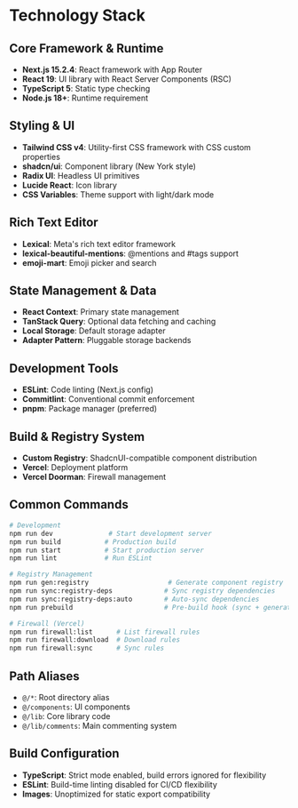# Technology Stack

## Core Framework & Runtime
- **Next.js 15.2.4**: React framework with App Router
- **React 19**: UI library with React Server Components (RSC)
- **TypeScript 5**: Static type checking
- **Node.js 18+**: Runtime requirement

## Styling & UI
- **Tailwind CSS v4**: Utility-first CSS framework with CSS custom properties
- **shadcn/ui**: Component library (New York style)
- **Radix UI**: Headless UI primitives
- **Lucide React**: Icon library
- **CSS Variables**: Theme support with light/dark mode

## Rich Text Editor
- **Lexical**: Meta's rich text editor framework
- **lexical-beautiful-mentions**: @mentions and #tags support
- **emoji-mart**: Emoji picker and search

## State Management & Data
- **React Context**: Primary state management
- **TanStack Query**: Optional data fetching and caching
- **Local Storage**: Default storage adapter
- **Adapter Pattern**: Pluggable storage backends

## Development Tools
- **ESLint**: Code linting (Next.js config)
- **Commitlint**: Conventional commit enforcement
- **pnpm**: Package manager (preferred)

## Build & Registry System
- **Custom Registry**: ShadcnUI-compatible component distribution
- **Vercel**: Deployment platform
- **Vercel Doorman**: Firewall management

## Common Commands

```bash
# Development
npm run dev              # Start development server
npm run build           # Production build
npm run start           # Start production server
npm run lint            # Run ESLint

# Registry Management
npm run gen:registry                    # Generate component registry
npm run sync:registry-deps             # Sync registry dependencies
npm run sync:registry-deps:auto        # Auto-sync dependencies
npm run prebuild                       # Pre-build hook (sync + generate)

# Firewall (Vercel)
npm run firewall:list      # List firewall rules
npm run firewall:download  # Download rules
npm run firewall:sync      # Sync rules
```

## Path Aliases
- `@/*`: Root directory alias
- `@/components`: UI components
- `@/lib`: Core library code
- `@/lib/comments`: Main commenting system

## Build Configuration
- **TypeScript**: Strict mode enabled, build errors ignored for flexibility
- **ESLint**: Build-time linting disabled for CI/CD flexibility
- **Images**: Unoptimized for static export compatibility